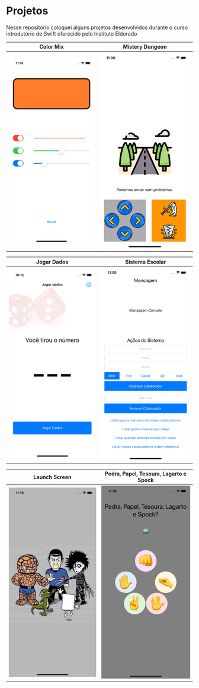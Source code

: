 # Projetos

Nesse repositório coloquei alguns projetos desenvolvidos durante o curso introdutório de Swift oferecido pelo Instituto Eldorado

| Color Mix | Mistery Dungeon |
|:---:|:---:|
| ![Page1](/iOS/colorMix.png) | ![Page2](/iOS/misteryDungeon.png) |

| Jogar Dados | Sistema Escolar |
|:---:|:---:|
| ![Page3](/iOS/jogarDados.png) | ![Page4](/iOS/schoolSystem.png) |

| Launch Screen | Pedra, Papel, Tesoura, Lagarto e Spock |
|:---:|:---:|
| ![Page5](/iOS/launchScreen.png) | ![Page6](/iOS/rock.png) |